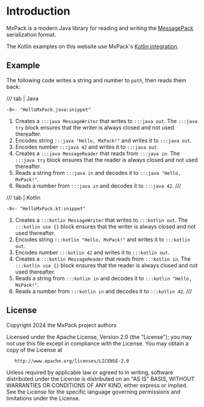 # Introduction

MxPack is a modern Java library for reading and writing the [MessagePack](https://msgpack.org/) serialization format.

The Kotlin examples on this website use MxPack's [Kotlin integration](kotlin-integration.md).

## Example

The following code writes a string and number to `path`, then reads them back:

/// tab | Java
```{.java}
-8<- "HelloMxPack.java:snippet"
```

1. Creates a `:::java MessageWriter` that writes to `:::java out`.
   The `:::java try` block ensures that the writer is always closed and not used thereafter.
2. Encodes string `:::java "Hello, MxPack!"` and writes it to `:::java out`.
3. Encodes number `:::java 42` and writes it to `:::java out`.
4. Creates a `:::java MessageReader` that reads from `:::java in`.
   The `:::java try` block ensures that the reader is always closed and not used thereafter.
5. Reads a string from `:::java in` and decodes it to `:::java "Hello, MxPack!"`.
6. Reads a number from `:::java in` and decodes it to `:::java 42`.
///

/// tab | Kotlin
```{.kotlin}
-8<- "HelloMxPack.kt:snippet"
```

1. Creates a `:::kotlin MessageWriter` that writes to `:::kotlin out`.
   The `:::kotlin use {}` block ensures that the writer is always closed and not used thereafter.
2. Encodes string `:::kotlin "Hello, MxPack!"` and writes it to `:::kotlin out`.
3. Encodes number `:::kotlin 42` and writes it to `:::kotlin out`.
4. Creates a `:::kotlin MessageReader` that reads from `:::kotlin in`.
   The `:::kotlin use {}` block ensures that the reader is always closed and not used thereafter.
5. Reads a string from `:::kotlin in` and decodes it to `:::kotlin "Hello, MxPack!"`.
6. Reads a number from `:::kotlin in` and decodes it to `:::kotlin 42`.
///

## License

Copyright 2024 the MxPack project authors

Licensed under the Apache License, Version 2.0 (the "License");
you may not use this file except in compliance with the License.
You may obtain a copy of the License at

       http://www.apache.org/licenses/LICENSE-2.0

Unless required by applicable law or agreed to in writing, software
distributed under the License is distributed on an "AS IS" BASIS,
WITHOUT WARRANTIES OR CONDITIONS OF ANY KIND, either express or implied.
See the License for the specific language governing permissions and
limitations under the License.

